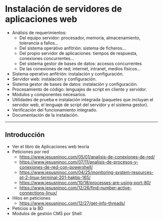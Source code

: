# Instalación de servidores de aplicaciones web
- Análisis de requerimientos:
  - Del equipo servidor: procesador, memoria, almacenamiento, tolerancia a fallos…
  - Del sistema operativo anfitrión: sistema de ficheros…
  - Del propio servidor de aplicaciones: tiempos de respuesta, conexiones concurrentes…
  - Del sistema gestor de bases de datos: accesos concurrentes
  - De las conexiones de red; internet, intranet, medios físicos…
- Sistema operativo anfitrión: instalación y configuración.
- Servidor web: instalación y configuración.
- Sistema gestor de bases de datos: instalación y configuración.
- Procesamiento de código: lenguajes de script en cliente y servidor.
- Módulos y componentes necesarios.
- Utilidades de prueba e instalación integrada (paquetes que incluyan el servidor web, el lenguaje de script del servidor y el sistema gestor).
- Verificación del funcionamiento integrado.
- Documentación de la instalación. 

----------------

## Introducción
- Ver el libro de Aplicaciones web teoría
- Peticiones por red
  - https://www.jesusninoc.com/05/01/analisis-de-conexiones-de-red/
  - https://www.jesusninoc.com/07/11/analisis-de-procesos-y-conexiones-de-red-con-powershell/
  - https://www.jesusninoc.com/04/25/monitoring-system-resources-pt-2-linux-terminal-201-haktip-165/
  - https://www.jesusninoc.com/10/18/processes-are-using-port-80/
  - https://www.jesusninoc.com/12/26/find-number-active-connections-linux/
- Hilos en peticiones
  - https://www.jesusninoc.com/12/27/get-info-threads/
- Peticios a la BD
- Modulos de gestión CMS por Shell
